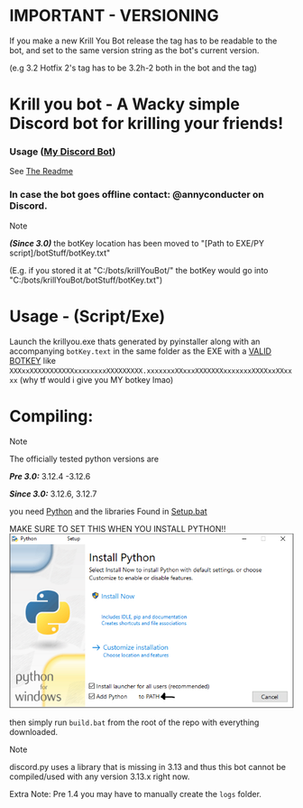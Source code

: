 # IMPORTANT - VERSIONING

If you make a new Krill You Bot release the tag has to be readable to the bot, and set to the same version string as the bot's current version.

(e.g 3.2 Hotfix 2's tag has to be 3.2h-2 both in the bot and the tag)

# Krill you bot - A Wacky simple Discord bot for krilling your friends!

### Usage ([My Discord Bot](https://discord.com/oauth2/authorize?client_id=1262532595770589214&permissions=292057852928&integration_type=0&scope=bot))

See [The Readme](readmes/discord_readme.md)

### In case the bot goes offline contact: @annyconducter on Discord.

> [!NOTE]
> ***(Since 3.0)*** the botKey location has been moved to "[Path to EXE/PY script]/botStuff/botKey.txt"
>
> (E.g. if you stored it at "C:/bots/krillYouBot/" the botKey would go into "C:/bots/krillYouBot/botStuff/botKey.txt")

# Usage - (Script/Exe)

Launch the krillyou.exe thats generated by pyinstaller along with an accompanying `botKey.text` in the same folder as the EXE with a [VALID BOTKEY](https://discord.com/developers/docs/quick-start/getting-started)
like `XXXxxXXXXXXXXXXXxxxxxxxxXXXXXXXXX.xxxxxxxXXxxxXXXXXXXxxxxxxxXXXXxxXXxxxx` (why tf would i give you MY botkey lmao)

# Compiling:

> [!NOTE]
> The officially tested python versions are
>
> ***Pre 3.0:*** 3.12.4 -3.12.6
>
> ***Since 3.0:*** 3.12.6, 3.12.7

you need [Python](https://www.python.org/downloads/) and the libraries Found in [Setup.bat](setup.bat)

MAKE SURE TO SET THIS WHEN YOU INSTALL PYTHON!! ![](docs/IMPORTANT.png)

then simply run `build.bat` from the root of the repo with everything downloaded.

> [!NOTE]
>
> discord.py uses a library that is missing in 3.13 and thus this bot cannot be compiled/used with any version 3.13.x right now.
>
> Extra Note: Pre 1.4 you may have to manually create the `logs` folder.